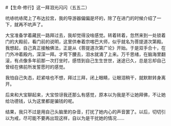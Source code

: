 #【生命⋅修行】这一拜泪光闪闪（五五二）

吭哧吭哧爬上了布达拉宫，我的导游器偏偏是坏的，除了在进门的时候介绍了一下，就再不吭声了。

大宝准备学着藏民一路拜过去，我却觉得没啥感觉。转着转着，忽然来到一处锁着门的大殿前，看门前的说明，这里供奉着宗喀巴大师，似乎就名为菩提道次第殿。我想起，自己真正接触佛法，正是从《菩提道次第广论》开始。于是双手合十，在门外冲着殿内，深深一拜。才弯下腰去，泪水就涌了上来。万千思绪，在脑海里翻滚，有点像多年前那一次打坐时，感悟到自己生生世世，迷途已久，总是忘却自己曾经在佛前所发誓愿时的感觉。

我怕自己失态，赶紧啥也不想，拜过三拜，闭上眼睛，让眼泪稍干，就默默转身离开。

后来和大宝聊起来，大宝惊讶我还那么有感觉，原本以为我是不让她拜佛，不让她给功德钱，认为这里都是骗钱的呢。

结果，我只不过是用自己头脑里的杂音，打扰了她内心的声音罢了。以后，切切引以为戒，尽可能不要再出现这样，自以为是干扰她的情况……